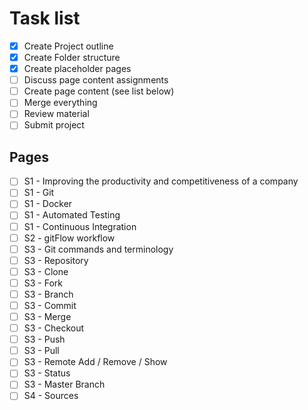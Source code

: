 # Task list

- [x] Create Project outline
- [x] Create Folder structure
- [x] Create placeholder pages
- [ ] Discuss page content assignments
- [ ] Create page content (see list below)
- [ ] Merge everything
- [ ] Review material
- [ ] Submit project

## Pages
- [ ] S1 - Improving the productivity and competitiveness of a company 
- [ ] S1 - Git
- [ ] S1 - Docker
- [ ] S1 - Automated Testing
- [ ] S1 - Continuous Integration
- [ ] S2 - gitFlow workflow
- [ ] S3 - Git commands and terminology
- [ ] S3 - Repository
- [ ] S3 - Clone
- [ ] S3 - Fork
- [ ] S3 - Branch
- [ ] S3 - Commit
- [ ] S3 - Merge
- [ ] S3 - Checkout
- [ ] S3 - Push
- [ ] S3 - Pull 
- [ ] S3 - Remote Add / Remove / Show
- [ ] S3 - Status
- [ ] S3 - Master Branch
- [ ] S4 - Sources